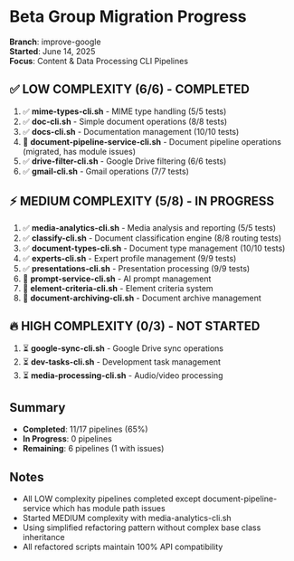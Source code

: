 # Beta Group Migration Progress

**Branch**: improve-google  
**Started**: June 14, 2025  
**Focus**: Content & Data Processing CLI Pipelines

## ✅ LOW COMPLEXITY (6/6) - COMPLETED
1. ✅ **mime-types-cli.sh** - MIME type handling (5/5 tests)
2. ✅ **doc-cli.sh** - Simple document operations (8/8 tests)
3. ✅ **docs-cli.sh** - Documentation management (10/10 tests)
4. 🚧 **document-pipeline-service-cli.sh** - Document pipeline operations (migrated, has module issues)
5. ✅ **drive-filter-cli.sh** - Google Drive filtering (6/6 tests)
6. ✅ **gmail-cli.sh** - Gmail operations (7/7 tests)

## ⚡ MEDIUM COMPLEXITY (5/8) - IN PROGRESS
1. ✅ **media-analytics-cli.sh** - Media analysis and reporting (5/5 tests)
2. ✅ **classify-cli.sh** - Document classification engine (8/8 routing tests)
3. ✅ **document-types-cli.sh** - Document type management (10/10 tests)
4. ✅ **experts-cli.sh** - Expert profile management (9/9 tests)
5. ✅ **presentations-cli.sh** - Presentation processing (9/9 tests)
6. 🔄 **prompt-service-cli.sh** - AI prompt management
7. 🔄 **element-criteria-cli.sh** - Element criteria system
8. 🔄 **document-archiving-cli.sh** - Document archive management

## 🔥 HIGH COMPLEXITY (0/3) - NOT STARTED
1. ⏳ **google-sync-cli.sh** - Google Drive sync operations
2. ⏳ **dev-tasks-cli.sh** - Development task management
3. ⏳ **media-processing-cli.sh** - Audio/video processing

## Summary
- **Completed**: 11/17 pipelines (65%)
- **In Progress**: 0 pipelines
- **Remaining**: 6 pipelines (1 with issues)

## Notes
- All LOW complexity pipelines completed except document-pipeline-service which has module path issues
- Started MEDIUM complexity with media-analytics-cli.sh
- Using simplified refactoring pattern without complex base class inheritance
- All refactored scripts maintain 100% API compatibility